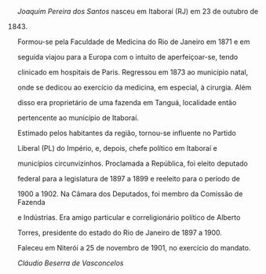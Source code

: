 

*Joaquim Pereira dos Santos* nasceu em Itaboraí (RJ) em 23 de outubro de

1843.



Formou-se pela Faculdade de Medicina do Rio de Janeiro em 1871 e em

seguida viajou para a Europa com o intuito de aperfeiçoar-se, tendo

clinicado em hospitais de Paris. Regressou em 1873 ao município natal,

onde se dedicou ao exercício da medicina, em especial, à cirurgia. Além

disso era proprietário de uma fazenda em Tanguá, localidade então

pertencente ao município de Itaboraí.



Estimado pelos habitantes da região, tornou-se influente no Partido

Liberal (PL) do Império, e, depois, chefe político em Itaboraí e

municípios circunvizinhos. Proclamada a República, foi eleito deputado

federal para a legislatura de 1897 a 1899 e reeleito para o período de

1900 a 1902. Na Câmara dos Deputados, foi membro da Comissão de Fazenda

e Indústrias. Era amigo particular e correligionário político de Alberto

Torres, presidente do estado do Rio de Janeiro de 1897 a 1900.



Faleceu em Niterói a 25 de novembro de 1901, no exercício do mandato.



*Cláudio Beserra de Vasconcelos*



